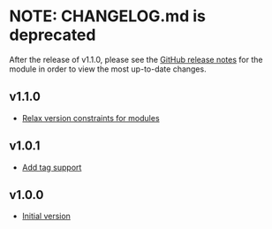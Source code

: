 # NOTE: CHANGELOG.md is deprecated

After the release of v1.1.0, please see the [GitHub release notes](https://github.com/babbel/terraform-aws-iam-openid-connect-provider/releases)
for the module in order to view the most up-to-date changes.

## v1.1.0

- [Relax version constraints for modules](https://github.com/babbel/terraform-aws-iam-openid-connect-provider/pull/6)

## v1.0.1

- [Add tag support](https://github.com/babbel/terraform-aws-iam-openid-connect-provider/pull/2)

## v1.0.0

- [Initial version](https://github.com/babbel/terraform-aws-iam-openid-connect-provider/pull/1)

